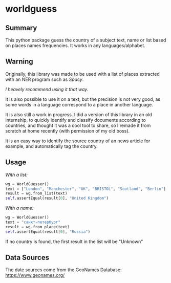 # worldguess
## Summary
This python package guess the country of a subject text, name or list based on places names frequencies.
It works in any languages/alphabet.
## Warning
Originally, this library was made to be used with a list of places extracted with an NER program such as *Spacy*.

*I heavely recommend using it that way.*

It is also possible to use it on a text, but the precision is not very good, as some words in a language correspond to a place in another language.

It is also still a work in progress. I did a version of this library in an old internship, to quickly identify and classify documents according to  countries, and thought it was a cool tool to share, so I remade it from scratch at home recently (with permission of my old boss).

It is an easy way to identify the source country of an news article for example, and automatically tag the country.

## Usage

*With a list:*
```python
wg = WorldGuesser()
text = ["London", "Manchester", "UK", "BRISTOL", "Scotland", "Berlin"]
result = wg.from_list(text)
self.assertEqual(result[0], "United Kingdom")
```

*With a name:*
```python
wg = WorldGuesser()
text = "санкт-петербург"
result = wg.from_place(text)
self.assertEqual(result[0], "Russia")
```

If no country is found, the first result in the list will be "Unknown"

## Data Sources
The date sources come from the GeoNames Database: https://www.geonames.org/


